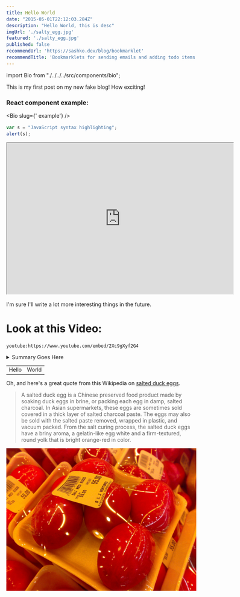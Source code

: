 ```yaml
---
title: Hello World
date: "2015-05-01T22:12:03.284Z"
description: "Hello World, this is desc"
imgUrl: './salty_egg.jpg'
featured: './salty_egg.jpg'
published: false
recommendUrl: 'https://sashko.dev/blog/bookmarklet'
recommendTitle: 'Bookmarklets for sending emails and adding todo items'
---
```

import Bio from "./../../../src/components/bio";

This is my first post on my new fake blog! How exciting!

### React component example:
<Bio slug={' example'} />

```javascript
var s = "JavaScript syntax highlighting";
alert(s);
```

<iframe src="https://www.example.com/" width="600" height="400"></iframe>

I'm sure I'll write a lot more interesting things in the future.

# Look at this Video:

`youtube:https://www.youtube.com/embed/2Xc9gXyf2G4`


<details>
  <summary>Summary Goes Here</summary>
  ...this is hidden, collapsable content...
</details>


<table>
  <tr><td>Hello</td><td>World</td></tr>
</table>


Oh, and here's a great quote from this Wikipedia on
[salted duck eggs](https://en.wikipedia.org/wiki/Salted_duck_egg).

> A salted duck egg is a Chinese preserved food product made by soaking duck
> eggs in brine, or packing each egg in damp, salted charcoal. In Asian
> supermarkets, these eggs are sometimes sold covered in a thick layer of salted
> charcoal paste. The eggs may also be sold with the salted paste removed,
> wrapped in plastic, and vacuum packed. From the salt curing process, the
> salted duck eggs have a briny aroma, a gelatin-like egg white and a
> firm-textured, round yolk that is bright orange-red in color.

![Chinese Salty Egg](./salty_egg.jpg)
